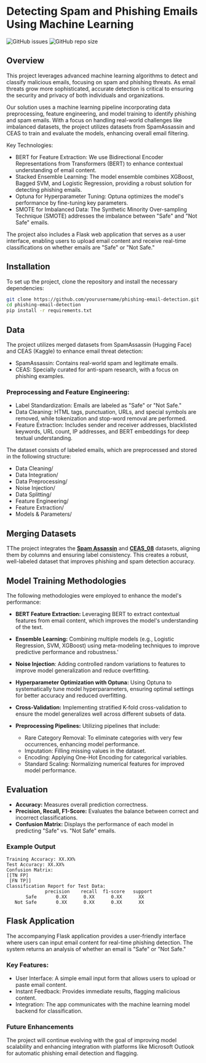 # Detecting Spam and Phishing Emails Using Machine Learning

![GitHub issues](https://img.shields.io/github/issues/Koon-Kiat/Phishing-Email-Detection)
![GitHub repo size](https://img.shields.io/github/repo-size/Koon-Kiat/Phishing-Email-Detection)


## Overview
This project leverages advanced machine learning algorithms to detect and classify malicious emails, focusing on spam and phishing threats. As email threats grow more sophisticated, accurate detection is critical to ensuring the security and privacy of both individuals and organizations.

Our solution uses a machine learning pipeline incorporating data preprocessing, feature engineering, and model training to identify phishing and spam emails. With a focus on handling real-world challenges like imbalanced datasets, the project utilizes datasets from SpamAssassin and CEAS to train and evaluate the models, enhancing overall email filtering.

Key Technologies:
- BERT for Feature Extraction: We use Bidirectional Encoder Representations from Transformers (BERT) to enhance contextual understanding of email content.
- Stacked Ensemble Learning: The model ensemble combines XGBoost, Bagged SVM, and Logistic Regression, providing a robust solution for detecting phishing emails.
- Optuna for Hyperparameter Tuning: Optuna optimizes the model's performance by fine-tuning key parameters.
- SMOTE for Imbalanced Data: The Synthetic Minority Over-sampling Technique (SMOTE) addresses the imbalance between "Safe" and "Not Safe" emails.

The project also includes a Flask web application that serves as a user interface, enabling users to upload email content and receive real-time classifications on whether emails are "Safe" or "Not Safe."


## Installation

To set up the project, clone the repository and install the necessary dependencies:

```bash
git clone https://github.com/yourusername/phishing-email-detection.git
cd phishing-email-detection
pip install -r requirements.txt
```

## Data
The project utilizes merged datasets from SpamAssassin (Hugging Face) and CEAS (Kaggle) to enhance email threat detection:

- SpamAssassin: Contains real-world spam and legitimate emails.
- CEAS: Specially curated for anti-spam research, with a focus on phishing examples.
### Preprocessing and Feature Engineering:
- Label Standardization: Emails are labeled as "Safe" or "Not Safe."
- Data Cleaning: HTML tags, punctuation, URLs, and special symbols are removed, while tokenization and stop-word removal are performed.
- Feature Extraction: Includes sender and receiver addresses, blacklisted keywords, URL count, IP addresses, and BERT embeddings for deep textual understanding.


The dataset consists of labeled emails, which are preprocessed and stored in the following structure:
- Data Cleaning/
- Data Integration/
- Data Preprocessing/
- Noise Injection/
- Data Splitting/
- Feature Engineering/
- Feature Extraction/
- Models & Parameters/

## Merging Datasets
TThe project integrates the **[Spam Assassin](https://huggingface.co/datasets/talby/spamassassin)** and **[CEAS_08](https://www.kaggle.com/datasets/naserabdullahalam/phishing-email-dataset?select=CEAS_08.csv)** datasets, aligning them by columns and ensuring label consistency. This creates a robust, well-labeled dataset that improves phishing and spam detection accuracy.


## Model Training Methodologies
The following methodologies were employed to enhance the model's performance:

- **BERT Feature Extraction:** Leveraging BERT to extract contextual features from email content, which improves the model's understanding of the text.

- **Ensemble Learning:** Combining multiple models (e.g., Logistic Regression, SVM, XGBoost) using meta-modeling techniques to improve predictive performance and robustness.'

- **Noise Injection**: Adding controlled random variations to features to improve model generalization and reduce overfitting.

- **Hyperparameter Optimization with Optuna:** Using Optuna to systematically tune model hyperparameters, ensuring optimal settings for better accuracy and reduced overfitting.

- **Cross-Validation:** Implementing stratified K-fold cross-validation to ensure the model generalizes well across different subsets of data.

- **Preprocessing Pipelines:** Utilizing pipelines that include:

    - Rare Category Removal: To eliminate categories with very few occurrences, enhancing model performance.
    - Imputation: Filling missing values in the dataset.
    - Encoding: Applying One-Hot Encoding for categorical variables.
    - Standard Scaling: Normalizing numerical features for improved model performance.

## Evaluation
- **Accuracy:** Measures overall prediction correctness.
- **Precision, Recall, F1-Score:** Evaluates the balance between correct and incorrect classifications.
- **Confusion Matrix:** Displays the performance of each model in predicting "Safe" vs. "Not Safe" emails.


### Example Output
```
Training Accuracy: XX.XX%
Test Accuracy: XX.XX%
Confusion Matrix:
[[TN FP]
 [FN TP]]
Classification Report for Test Data:
              precision    recall  f1-score   support
       Safe       0.XX      0.XX      0.XX      XX
   Not Safe       0.XX      0.XX      0.XX      XX
```

## Flask Application
The accompanying Flask application provides a user-friendly interface where users can input email content for real-time phishing detection. The system returns an analysis of whether an email is "Safe" or "Not Safe."

### Key Features:
- User Interface: A simple email input form that allows users to upload or paste email content.
- Instant Feedback: Provides immediate results, flagging malicious content.
- Integration: The app communicates with the machine learning model backend for classification.
### Future Enhancements
The project will continue evolving with the goal of improving model scalability and enhancing integration with platforms like Microsoft Outlook for automatic phishing email detection and flagging.